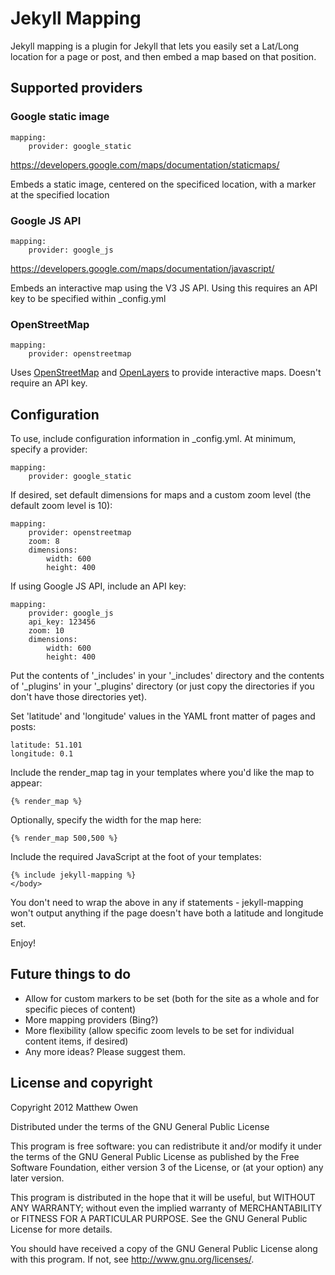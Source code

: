 # Jekyll Mapping

Jekyll mapping is a plugin for Jekyll that lets you easily set a Lat/Long location for a page or post, and then embed a map based on that position.

## Supported providers

### Google static image

    mapping:
        provider: google_static

https://developers.google.com/maps/documentation/staticmaps/

Embeds a static image, centered on the specificed location, with a marker at the specified location

### Google JS API

    mapping:
        provider: google_js

https://developers.google.com/maps/documentation/javascript/

Embeds an interactive map using the V3 JS API. Using this requires an API key to be specified within _config.yml

### OpenStreetMap

    mapping:
        provider: openstreetmap

Uses [OpenStreetMap](http://www.openstreetmap.org/) and [OpenLayers](http://openlayers.org/) to provide interactive maps. Doesn't require an API key.

## Configuration

To use, include configuration information in _config.yml. At minimum, specify a provider:

    mapping:
        provider: google_static

If desired, set default dimensions for maps and a custom zoom level (the default zoom level is 10):

    mapping:
        provider: openstreetmap
        zoom: 8
        dimensions:
            width: 600
            height: 400

If using Google JS API, include an API key:

    mapping:
        provider: google_js
        api_key: 123456
        zoom: 10
        dimensions:
            width: 600
            height: 400

Put the contents of '_includes' in your '_includes' directory and the contents of '_plugins' in your '_plugins' directory (or just copy the directories if you don't have those directories yet).

Set 'latitude' and 'longitude' values in the YAML front matter of pages and posts:

    latitude: 51.101
    longitude: 0.1

Include the render_map tag in your templates where you'd like the map to appear:

    {% render_map %}

Optionally, specify the width for the map here:
    
    {% render_map 500,500 %}

Include the required JavaScript at the foot of your templates:

    {% include jekyll-mapping %}
    </body>

You don't need to wrap the above in any if statements - jekyll-mapping won't output anything if the page doesn't have both a latitude and longitude set.

Enjoy!

## Future things to do

* Allow for custom markers to be set (both for the site as a whole and for specific pieces of content)
* More mapping providers (Bing?)
* More flexibility (allow specific zoom levels to be set for individual content items, if desired)
* Any more ideas? Please suggest them.

## License and copyright

Copyright 2012 Matthew Owen

Distributed under the terms of the GNU General Public License

This program is free software: you can redistribute it and/or modify
it under the terms of the GNU General Public License as published by
the Free Software Foundation, either version 3 of the License, or
(at your option) any later version.

This program is distributed in the hope that it will be useful,
but WITHOUT ANY WARRANTY; without even the implied warranty of
MERCHANTABILITY or FITNESS FOR A PARTICULAR PURPOSE.  See the
GNU General Public License for more details.

You should have received a copy of the GNU General Public License
along with this program.  If not, see <http://www.gnu.org/licenses/>.